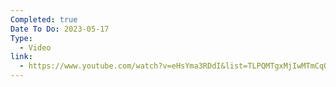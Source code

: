 ```yaml
---
Completed: true
Date To Do: 2023-05-17
Type:
  - Video
link:
  - https://www.youtube.com/watch?v=eHsYma3RDdI&list=TLPQMTgxMjIwMTmCqQS6USv8tA&index=5
---
```

